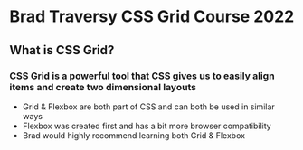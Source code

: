 # Brad Traversy CSS Grid Course 2022

## What is CSS Grid?

### CSS Grid is a powerful tool that CSS gives us to easily align items and create two dimensional layouts

- Grid & Flexbox are both part of CSS and can both be used in similar ways
- Flexbox was created first and has a bit more browser compatibility
- Brad would highly recommend learning both Grid & Flexbox
